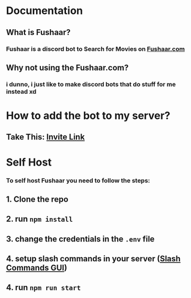 # Documentation

## What is Fushaar?

### Fushaar is a discord bot to Search for **Movies** on **[Fushaar.com](https://fushaar.com)**

## Why not using the Fushaar.com?

### i dunno, i just like to make discord bots that do stuff for me instead xd
# How to add the bot to my server?
## Take This: [Invite Link](https://discord.com/api/oauth2/authorize?client_id=1008024418078953493&permissions=0&scope=bot)
# Self Host

### To self host **Fushaar** you need to follow the steps:

## 1. Clone the repo

## 2. run `npm install`

## 3. change the credentials in the `.env` file

## 4. setup slash commands in your server (**[Slash Commands GUI](https://slash-commands-gui.androz2091.fr/)**)

## 4. run `npm run start`
